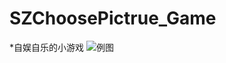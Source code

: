 # SZChoosePictrue_Game
*自娱自乐的小游戏
![例图](http://code.cocoachina.com/uploads/attachments/20160624/131694/b4630d02f814546b6ed9a3078363e07b.gif)
